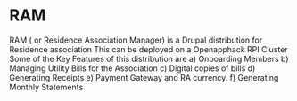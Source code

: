 # RAM
RAM ( or Residence Association Manager) is a Drupal distribution for Residence association  This can be deployed on a Openapphack RPI Cluster  Some of the Key Features of this distribution are  a) Onboarding Members  b) Managing Utility Bills for the Association  c) Digital copies of bills  d) Generating Receipts  e) Payment Gateway and RA currency.  f) Generating Monthly Statements
